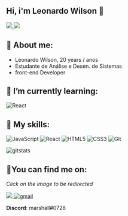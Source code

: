 ## **Hi, i'm Leonardo Wilson 👋**  

<p>
    <a href="https://www.linkedin.com/in/leonardo-wilson/">
    <img src="https://img.shields.io/badge/LinkedIn-307cc5?style=for-the-badge&logo=linkedin&logoColor=white"/>
    </a>
    <img src="https://komarev.com/ghpvc/?username=Marshalldt1&style=for-the-badge"/>
</p>


## **🐉 About me:**
* Leonardo Wilson, 20 years / anos
* Estudante de Análise e Desen. de Sistemas
* front-end Developer


## **🌱 I’m currently learning:**
![React](https://img.shields.io/badge/react-%2320232a.svg?style=for-the-badge&logo=react&logoColor=%2361DAFB)

## **💬 My skills:**
![JavaScript](https://img.shields.io/badge/javascript-%23323330.svg?style=for-the-badge&logo=javascript&logoColor=%23F7DF1E)
![React](https://img.shields.io/badge/react-%2320232a.svg?style=for-the-badge&logo=react&logoColor=%2361DAFB)
![HTML5](https://img.shields.io/badge/html5-%23E34F26.svg?style=for-the-badge&logo=html5&logoColor=white)
![CSS3](https://img.shields.io/badge/css3-%231572B6.svg?style=for-the-badge&logo=css3&logoColor=white)
![Git](https://img.shields.io/badge/git-%23F05033.svg?style=for-the-badge&logo=git&logoColor=white)

<p>
<img alt=gitstats src="https://github-readme-stats.vercel.app/api?username=marshalldt1&theme=tokyonight"/>
</p>

## **🌠You can find me on:**
*Click on the image to be redirected*

<a href="https://www.linkedin.com/in/leonardo-wilson/">
<img src="https://img.shields.io/badge/linkedin-%230077B5.svg?style=for-the-badge&logo=linkedin&logoColor=white"/>
</a>
<a href="mailto:leonardotera92@gmail.com">
<img alt=gmail src="https://img.shields.io/badge/Gmail-D14836?style=for-the-badge&logo=gmail&logoColor=white"/>
</a>


**Discord**: marshall#0728
<!--
**Marshalldt1/Marshalldt1** is a ✨ _special_ ✨ repository because its `README.md` (this file) appears on your GitHub profile.

Here are some ideas to get you started:

- 🔭 I’m currently working on ...
- 🌱 I’m currently learning ...
- 👯 I’m looking to collaborate on ...
- 🤔 I’m looking for help with ...
- 💬 Ask me about ...
- 📫 How to reach me: ...
- 😄 Pronouns: ...
- ⚡ Fun fact: ...
-->
